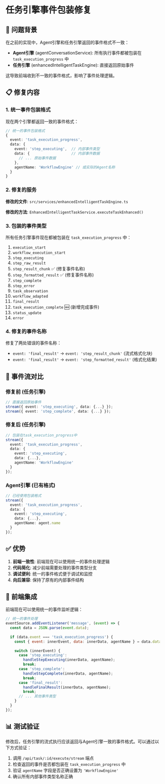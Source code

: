 # 任务引擎事件包装修复

## 🔧 问题背景

在之前的实现中，Agent引擎和任务引擎返回的事件格式不一致：

- **Agent引擎** (agentConversationService): 所有执行事件都被包装在 `task_execution_progress` 中
- **任务引擎** (enhancedIntelligentTaskEngine): 直接返回原始事件

这导致前端收到不一致的事件格式，影响了事件处理逻辑。

## 📋 修复内容

### 1. 统一事件包装格式

现在两个引擎都返回一致的事件格式：

```typescript
// 统一的事件包装格式
{
  event: 'task_execution_progress',
  data: {
    event: 'step_executing',  // 内部事件类型
    data: {                   // 内部事件数据
      // ... 原始事件数据
    },
    agentName: 'WorkflowEngine' // 或实际的Agent名称
  }
}
```

### 2. 修复的服务

**修改的文件**: `src/services/enhancedIntelligentTaskEngine.ts`

**修改的方法**: `EnhancedIntelligentTaskService.executeTaskEnhanced()`

### 3. 包装的事件类型

所有任务引擎事件现在都被包装在 `task_execution_progress` 中：

1. `execution_start`
2. `workflow_execution_start`
3. `step_executing`
4. `step_raw_result`
5. `step_result_chunk` ✅ (修复事件名称)
6. `step_formatted_result` ✅ (修复事件名称)
7. `step_complete`
8. `step_error`
9. `task_observation`
10. `workflow_adapted`
11. `final_result`
12. `task_execution_complete` 🆕 (新增完成事件)
13. `status_update`
14. `error`

### 4. 修复的事件名称

修复了两处错误的事件名称：
- `event: 'final_result'` → `event: 'step_result_chunk'` (流式格式化块)
- `event: 'final_result'` → `event: 'step_formatted_result'` (格式化结果)

## 🔄 事件流对比

### 修复前 (任务引擎)
```typescript
// 直接返回原始事件
stream({ event: 'step_executing', data: {...} });
stream({ event: 'step_complete', data: {...} });
```

### 修复后 (任务引擎)
```typescript
// 包装在task_execution_progress中
stream({
  event: 'task_execution_progress',
  data: {
    event: 'step_executing',
    data: {...},
    agentName: 'WorkflowEngine'
  }
});
```

### Agent引擎 (已有格式)
```typescript
// 已经使用包装格式
stream({
  event: 'task_execution_progress',
  data: {
    event: 'step_executing',
    data: {...},
    agentName: agent.name
  }
});
```

## ✅ 优势

1. **前端一致性**: 前端现在可以使用统一的事件处理逻辑
2. **代码简化**: 减少前端需要处理的事件类型分支
3. **调试便利**: 统一的事件格式便于调试和监控
4. **向后兼容**: 保持了原有的内部事件结构

## 🎯 前端集成

前端现在可以使用统一的事件监听逻辑：

```javascript
// 统一的事件处理
eventSource.addEventListener('message', (event) => {
  const data = JSON.parse(event.data);
  
  if (data.event === 'task_execution_progress') {
    const { event: innerEvent, data: innerData, agentName } = data.data;
    
    switch (innerEvent) {
      case 'step_executing':
        handleStepExecuting(innerData, agentName);
        break;
      case 'step_complete':
        handleStepComplete(innerData, agentName);
        break;
      case 'final_result':
        handleFinalResult(innerData, agentName);
        break;
      // ... 其他事件类型
    }
  }
});
```

## 📊 测试验证

修改后，任务引擎的流式执行应该返回与Agent引擎一致的事件格式。可以通过以下方式验证：

1. 调用 `/api/task/:id/execute/stream` 端点
2. 检查返回的事件是否都包装在 `task_execution_progress` 中
3. 验证 `agentName` 字段是否正确设置为 `'WorkflowEngine'`
4. 确认所有内部事件类型名称正确 